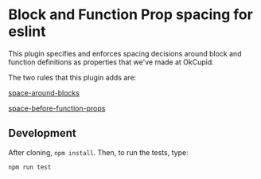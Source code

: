 # Block and Function Prop spacing for eslint

This plugin specifies and enforces spacing decisions around block and function
definitions as properties that we've made at OkCupid.

The two rules that this plugin adds are:

[space-around-blocks](https://github.com/mgeraci/eslint-plugin-block-function-spacing/blob/master/docs/rules/space-around-blocks.md)

[space-before-function-props](https://github.com/mgeraci/eslint-plugin-block-function-spacing/blob/master/docs/rules/space-before-function-props.md)

## Development

After cloning, `npm install`. Then, to run the tests, type:

	npm run test
